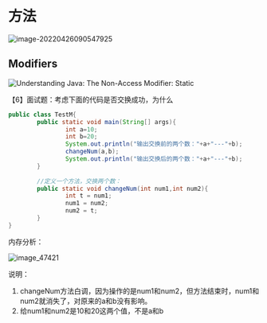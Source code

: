 # 方法

![image-20220426090547925](https://p.ipic.vip/ccuux4.jpg)



## Modifiers



![Understanding Java: The Non-Access Modifier: Static](https://p.ipic.vip/0n3qfb.png)



【6】面试题：考虑下面的代码是否交换成功，为什么

```java
public class TestM{
        public static void main(String[] args){
                int a=10;
                int b=20;
                System.out.println("输出交换前的两个数："+a+"---"+b);
                changeNum(a,b);
                System.out.println("输出交换后的两个数："+a+"---"+b);
        }
        
        //定义一个方法，交换两个数：
        public static void changeNum(int num1,int num2){
                int t = num1;
                num1 = num2;
                num2 = t;
        }
}
```

内存分析：



![image_47421](https://p.ipic.vip/k6lbxs.jpg)



说明：

1. changeNum方法白调，因为操作的是num1和num2，但方法结束时，num1和num2就消失了，对原来的a和b没有影响。
2. 给num1和num2是10和20这两个值，不是a和b